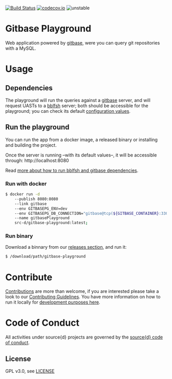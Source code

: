 [![Build Status](https://travis-ci.org/src-d/gitbase-playground.svg)](https://travis-ci.org/src-d/gitbase-playground)
[![codecov.io](https://codecov.io/github/src-d/gitbase-playground/coverage.svg)](https://codecov.io/github/src-d/gitbase-playground)
![unstable](https://svg-badge.appspot.com/badge/stability/unstable?a)

# Gitbase Playground

Web application powered by [gitbase](https://github.com/src-d/gitbase), were you can query git repositories with a MySQL.

<!-- ![Screenshot](.github/screenshot.png?raw=true) //-->


# Usage

## Dependencies

The playground will run the queries against a [gitbase](https://github.com/src-d/gitbase) server, and will request UASTs to a [bblfsh](https://doc.bblf.sh/) server; both should be accessible for the playground; you can check its default [configuration values](docs/CONTRIBUTING.md#configuration).


## Run the playground

You can run the app from a docker image, a released binary or installing and building the project.

Once the server is running &ndash;with its default values&ndash;, it will be accessible through: http://localhost:8080

Read [more about how to run bblfsh and gitbase dependencies](docs/quickstart.md).

### Run with docker

```bash
$ docker run -d
    --publish 8080:8080
    --link gitbase
    --env GITBASEPG_ENV=dev
    --env GITBASEPG_DB_CONNECTION="gitbase@tcp(${GITBASE_CONTAINER}:3306)/none?maxAllowedPacket=4194304"
    --name gitbasePlayground
    src-d/gitbase-playground:latest;
```


### Run binary

Download a binnary from our [releases section](https://github.com/src-d/gitbase-playground/releases), and run it:

```bash
$ /download/path/gitbase-playground
```


# Contribute

[Contributions](https://github.com/src-d/gitbase-playground/issues) are more than welcome, if you are interested please take a look to our [Contributing Guidelines](docs/CONTRIBUTING.md). You have more information on how to run it locally for [development purposes here](docs/CONTRIBUTING.md#development).


# Code of Conduct

All activities under source{d} projects are governed by the [source{d} code of conduct](https://github.com/src-d/guide/blob/master/.github/CODE_OF_CONDUCT.md).


## License

GPL v3.0, see [LICENSE](LICENSE)

